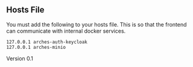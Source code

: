 ## Hosts File

You must add the following to your hosts file. This is so that the frontend can communicate with internal docker services.

```
127.0.0.1 arches-auth-keycloak
127.0.0.1 arches-minio
```

Version 0.1
